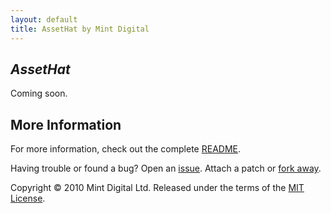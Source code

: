 ```yaml
---
layout: default
title: AssetHat by Mint Digital
---
```


## _AssetHat_

Coming soon.

## More Information

For more information, check out the complete [README][].

Having trouble or found a bug? Open an [issue][]. Attach a patch or
[fork away][].

[README]:     http://github.com/mintdigital/asset_hat#readme
[issue]:      http://github.com/mintdigital/asset_hat/issues
[fork away]:  http://github.com/mintdigital/asset_hat/fork

Copyright © 2010 Mint Digital Ltd.
Released under the terms of the [MIT License][].

[MIT License]: http://github.com/mintdigital/asset_hat/blob/master/LICENSE
